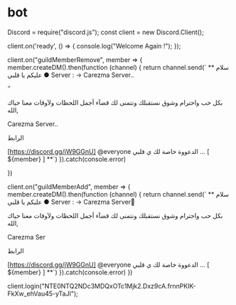 # bot
Discord = require("discord.js");
const client = new Discord.Client();


client.on('ready', () => {
console.log("Welcome Again !");
});




 client.on("guildMemberRemove", member => {
  member.createDM().then(function (channel) {
  return channel.send(`
**
سلام عليكم يا قلبي ● Server :
 → Carezma Server..

ّ

بكل حب واحترام وشوق نستقبلك ونتمنى لك قضآء أجمل اللحظات ولآوقات معنا حياك الله,

Carezma Server..

الرابط


 [https://discord.gg/jW9GGnU]
@everyone
الدعووة خاصة لك ي قلبي ... [ ${member}  ]
**`)
}).catch(console.error)

})

client.on("guildMemberAdd", member => {
  member.createDM().then(function (channel) {
  return channel.send(`
**
سلام عليكم يا قلبي ● Server :
 → Carezma Server
ّ

بكل حب واحترام وشوق نستقبلك ونتمنى لك قضآء أجمل اللحظات ولآوقات معنا حياك الله,

Carezma Ser


الرابط


[https://discord.gg/jW9GGnU]
@everyone
الدعووة خاصة لك ي قلبي ... [ ${member}  ]
**`)
}).catch(console.error)
})

client.login("NTE0NTQ2NDc3MDQxOTc1Mjk2.Dxz9cA.frnnPKIK-FkXw_ehVau45-yTaJI");
